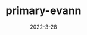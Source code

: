 ---
title: primary-evann
description: Repository containing an experimental hand-tracking piano developed in CMPSC190D. Purpose was to develop a python backend with an OSC-server frontend that would allow you to play notes/chords by undulating your fingers.
link: https://github.com/allolib-s22/primary-evann
tech:
 - Mediapipe (Hands)
 - Allolib
 - OSC
 - C++
 - Python
date: "2022-3-28"
---